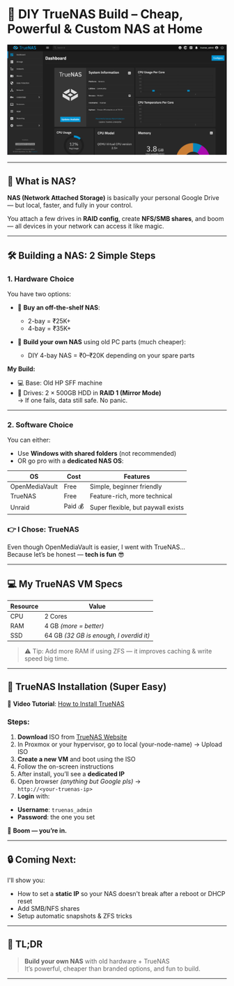 # 🧠 DIY TrueNAS Build – Cheap, Powerful & Custom NAS at Home

![TrueNAS Dashboard](../../assets/screenshots/truenas.png)

---

## 🧊 What is NAS?

**NAS (Network Attached Storage)** is basically your personal Google Drive — but local, faster, and fully in your control.

You attach a few drives in **RAID config**, create **NFS/SMB shares**, and boom — all devices in your network can access it like magic.

---

## 🛠️ Building a NAS: 2 Simple Steps

### 1. Hardware Choice

You have two options:
- 💸 **Buy an off-the-shelf NAS**:  
  - 2-bay = ₹25K+  
  - 4-bay = ₹35K+

- 🧠 **Build your own NAS** using old PC parts (much cheaper):  
  - DIY 4-bay NAS = ₹0–₹20K depending on your spare parts

**My Build:**
- 💻 Base: Old HP SFF machine
- 💾 Drives: 2 × 500GB HDD in **RAID 1 (Mirror Mode)**  
  → If one fails, data still safe. No panic.

---

### 2. Software Choice

You can either:
- Use **Windows with shared folders** (not recommended)
- OR go pro with a **dedicated NAS OS**:

| OS             | Cost     | Features                              |
|----------------|----------|---------------------------------------|
| OpenMediaVault | Free     | Simple, beginner friendly             |
| TrueNAS        | Free     | Feature-rich, more technical          |
| Unraid         | Paid 💰  | Super flexible, but paywall exists    |

### 👉 I Chose: **TrueNAS**
Even though OpenMediaVault is easier, I went with TrueNAS...  
Because let’s be honest — **tech is fun** 😎

---

## 💻 My TrueNAS VM Specs

| Resource | Value        |
|----------|--------------|
| CPU      | 2 Cores      |
| RAM      | 4 GB *(more = better)* |
| SSD      | 64 GB *(32 GB is enough, I overdid it)* |

> ⚠️ Tip: Add more RAM if using ZFS — it improves caching & write speed big time.

---

## 🔧 TrueNAS Installation (Super Easy)

🔗 **Video Tutorial**: [How to Install TrueNAS](https://youtu.be/M3pKprTdNqQ?si=Mkynyi2kmhUSb9EK)

### Steps:

1. **Download** ISO from [TrueNAS Website](https://www.truenas.com/download/)
2. In Proxmox or your hypervisor, go to local (your-node-name) → Upload ISO
3. **Create a new VM** and boot using the ISO
4. Follow the on-screen instructions
5. After install, you’ll see a **dedicated IP**
6. Open browser *(anything but Google pls)* →  
`http://<your-truenas-ip>`
7. **Login** with:
- **Username**: `truenas_admin`
- **Password**: the one you set

🎉 **Boom — you’re in.**

---

## 🔒 Coming Next:

I'll show you:
- How to set a **static IP** so your NAS doesn't break after a reboot or DHCP reset
- Add SMB/NFS shares
- Setup automatic snapshots & ZFS tricks

---

## 📌 TL;DR

> **Build your own NAS** with old hardware + TrueNAS  
> It’s powerful, cheaper than branded options, and fun to build.

---

